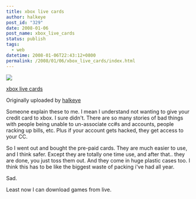 ```yaml
---
title: xbox live cards
author: halkeye
post_id: "329"
date: 2008-01-06
post_name: xbox_live_cards
status: publish
tags:
  - web
datetime: 2008-01-06T22:43:12+0800
permalink: /2008/01/06/xbox_live_cards/index.html
---
```


![](https://farm3.static.flickr.com/2033/2174698014_d91ee27a1f_m.jpg)
   

 
 [xbox live cards](https://www.flickr.com/photos/halkeye/2174698014/)
   

 Originally uploaded by [halkeye](https://www.flickr.com/people/halkeye/)
 



Someone explain these to me. I mean I understand not wanting to give your credit card to xbox. I sure didn't. There are so many stories of bad things with people being unable to un-associate cc#s and accounts, people racking up bills, etc. Plus if your account gets hacked, they get access to your CC.  

  

So I went out and bought the pre-paid cards. They are much easier to use, and I think safer. Except they are totally one time use, and after that.. they are done, you just toss them out. And they come in huge plastic cases too. I think this has to be like the biggest waste of packing i've had all year.  

  

Sad.  

  

Least now I can download games from live.

